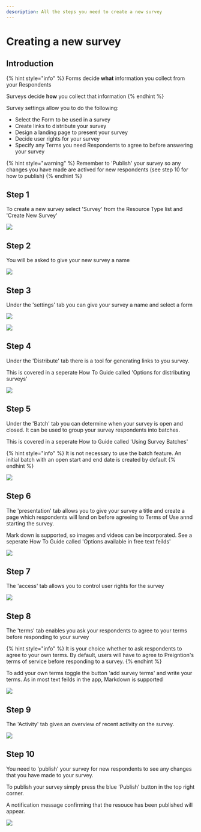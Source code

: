 ```yaml
---
description: All the steps you need to create a new survey
---
```


# Creating a new survey

## Introduction

{% hint style="info" %}
Forms decide **what** information you collect from your Respondents

Surveys decide **how** you collect that information
{% endhint %}

Survey settings allow you to do the following:

* Select the Form to be used in a survey
* Create links to distribute your survey
* Design a landing page to present your survey
* Decide user rights for your survey
* Specify any Terms you need Respondents to agree to before answering your survey

{% hint style="warning" %}
Remember to 'Publish' your survey so any changes you have made are actived for new respondents (see step 10 for how to publish)&#x20;
{% endhint %}

## Step 1

To create a new survey select 'Survey' from the Resource Type list and 'Create New Survey'

![](<../../.gitbook/assets/image (304).png>)

## Step 2

You will be asked to give your new survey a name

![](<../../.gitbook/assets/image (315).png>)

## Step 3

Under the 'settings' tab you can give your survey a name and select a form

![](<../../.gitbook/assets/image (313).png>)

![](<../../.gitbook/assets/image (309).png>)

## Step 4

Under the 'Distribute' tab there is a tool for generating links to you survey.

This is covered in a seperate How To Guide called 'Options for distributing surveys'

![](<../../.gitbook/assets/image (299).png>)

## Step 5

Under the 'Batch' tab you can determine when your survey is open and closed.  It can be used to group your survey respondents into batches.

This is covered in a seperate How to Guide called 'Using Survey Batches'

{% hint style="info" %}
It is not necessary to use the batch feature.  An initial batch with an open start and end date is created by default
{% endhint %}

![](<../../.gitbook/assets/image (312).png>)

## Step 6

The 'presentation' tab allows you to give your survey a title and create a page which respondents will land on before agreeing to Terms of Use annd starting the survey.

Mark down is supported, so images and videos can be incorporated.   See a seperate How To Guide called 'Options available in free text feilds'&#x20;

&#x20;

![](<../../.gitbook/assets/image (311).png>)

## Step 7

The 'access' tab allows you to control user rights for the survey

![](<../../.gitbook/assets/image (300).png>)

## Step 8

The 'terms' tab enables you ask your respondents to agree to your terms before responding to your survey

{% hint style="info" %}
It is your choice whether to ask respondents to agree to your own terms.  By default, users will have to agree to Preigntion's terms of service before responding to a survey.
{% endhint %}

To add your own terms toggle the button 'add survey terms' and write your terms.  As in most text feilds in the app, Markdown is supported

![](<../../.gitbook/assets/image (301).png>)

## Step 9

The 'Activity' tab gives an overview of recent activity on the survey.

![](<../../.gitbook/assets/image (306).png>)

## Step 10

You need to 'publish' your survey for new respondents to see any changes that you have made to your survey.

To publish your survey simply press the blue 'Publish' button in the top right corner.

A notification message confirming that the resouce has been published will appear.

![](<../../.gitbook/assets/image (314).png>)

